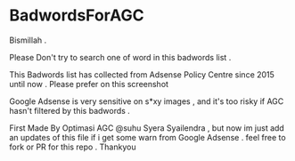 # BadwordsForAGC
Bismillah . 

Please Don't try to search one of word in this badwords list . 

This Badwords list has collected from Adsense Policy Centre since 2015 until now . Please prefer on this screenshot 

Google Adsense is very sensitive on s*xy images , and it's too risky if AGC hasn't filtered by this badwords . 

First Made By Optimasi AGC @suhu Syera Syailendra , but now im just add an updates of this file if i get some warn from Google Adsense . feel free to fork or PR for this repo . Thankyou
